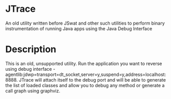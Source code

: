 # JTrace
An old utility written before JSwat and other such utilities to perform binary instrumentation of running Java apps using the Java Debug Interface

# Description
This is an old, unsupported utility.  Run the application you want to reverse using debug interface -agentlib:jdwp=transport=dt_socket,server=y,suspend=y,address=localhost:8888.  JTrace will attach itself to the debug port and will be able to generate the list of loaded classes and allow you to debug any method or generate a call graph using graphviz.  

